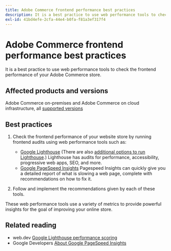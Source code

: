 ```yaml
---
title: Adobe Commerce frontend performance best practices
description: It is a best practice to use web performance tools to check the frontend performance of your Adobe Commerce store.
exl-id: 41bd4efe-2cfa-44e4-b0fa-f81a3ef317f4
---
```

# Adobe Commerce frontend performance best practices

It is a best practice to use web performance tools to check the frontend performance of your Adobe Commerce store.

## Affected products and versions

Adobe Commerce on-premises and Adobe Commerce on cloud infrastructure, all [supported versions](https://magento.com/sites/default/files/magento-software-lifecycle-policy.pdf)

## Best practices

1. Check the frontend performance of your website store by running frontend audits using web performance tools such as:
    * [Google Lighthouse](https://web.dev/measure/) (There are also [additional options to run Lighthouse](https://developers.google.com/web/tools/lighthouse/).) Lighthouse has audits for performance, accessibility, progressive web apps, SEO, and more.
    * [Google PageSpeed Insights](https://developers.google.com/speed/pagespeed/insights/) Pagespeed Insights can quickly give you a detailed report of what is slowing a web page, complete with recommendations on how to fix it.

1. Follow and implement the recommendations given by each of these tools.

These web performance tools use a variety of metrics to provide powerful insights for the goal of improving your online store.

## Related reading

* web.dev [Google Lighthouse performance scoring](https://web.dev/performance-scoring/)
* Google Developers [About Google PageSpeed Insights](https://developers.google.com/speed/pagespeed/insights/)
